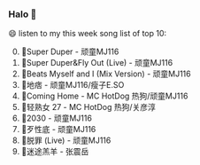 

### Halo 👋

😄 listen to my this week song list of top 10:

0. 🌈Super Duper - 顽童MJ116
1. 🌈Super Duper&Fly Out (Live) - 顽童MJ116
2. 🌈Beats Myself and I (Mix Version) - 顽童MJ116
3. 🌈地痞 - 顽童MJ116/瘦子E.SO
4. 🌈Coming Home - MC HotDog 热狗/顽童MJ116
5. 🌈轻熟女 27 - MC HotDog 热狗/关彦淳
6. 🌈2030 - 顽童MJ116
7. 🌈歹性底 - 顽童MJ116
8. 🌈脱罪 (Live) - 顽童MJ116
9. 🌈迷途羔羊 - 张震岳

